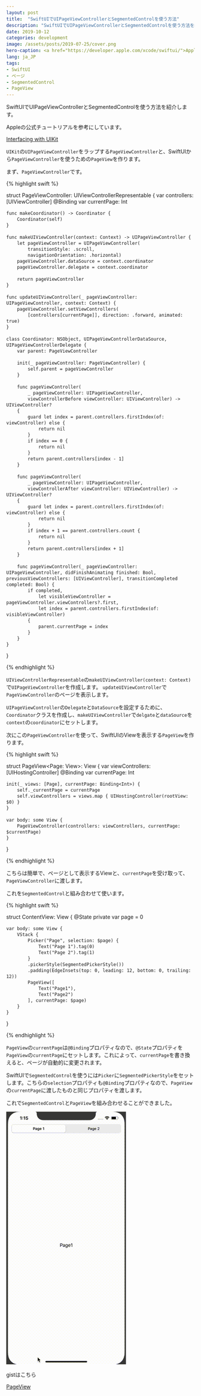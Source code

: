 ```yaml
---
layout: post
title:  "SwiftUIでUIPageViewControllerとSegmentedControlを使う方法"
description: "SwiftUIでUIPageViewControllerとSegmentedControlを使う方法を紹介します。"
date: 2019-10-12
categories: development
image: /assets/posts/2019-07-25/cover.png
hero-caption: <a href="https://developer.apple.com/xcode/swiftui/">Appleサイト</a>よりスクリーンショット
lang: ja_JP
tags:
- SwiftUI
- ページ
- SegmentedControl
- PageView
---
```


SwiftUIでUIPageViewControllerとSegmentedControlを使う方法を紹介します。

Appleの公式チュートリアルを参考にしています。

[Interfacing with UIKit](https://developer.apple.com/tutorials/swiftui/interfacing-with-uikit)

`UIKit`の`UIPageViewController`をラップする`PageViewController`と、SwiftUIから`PageViewController`を使うための`PageView`を作ります。

まず、`PageViewController`です。

{% highlight swift %}

struct PageViewController: UIViewControllerRepresentable {
    var controllers: [UIViewController]
    @Binding var currentPage: Int

    func makeCoordinator() -> Coordinator {
        Coordinator(self)
    }

    func makeUIViewController(context: Context) -> UIPageViewController {
        let pageViewController = UIPageViewController(
            transitionStyle: .scroll,
            navigationOrientation: .horizontal)
        pageViewController.dataSource = context.coordinator
        pageViewController.delegate = context.coordinator

        return pageViewController
    }

    func updateUIViewController(_ pageViewController: UIPageViewController, context: Context) {
        pageViewController.setViewControllers(
            [controllers[currentPage]], direction: .forward, animated: true)
    }

    class Coordinator: NSObject, UIPageViewControllerDataSource, UIPageViewControllerDelegate {
        var parent: PageViewController

        init(_ pageViewController: PageViewController) {
            self.parent = pageViewController
        }

        func pageViewController(
            _ pageViewController: UIPageViewController,
            viewControllerBefore viewController: UIViewController) -> UIViewController?
        {
            guard let index = parent.controllers.firstIndex(of: viewController) else {
                return nil
            }
            if index == 0 {
                return nil
            }
            return parent.controllers[index - 1]
        }

        func pageViewController(
            _ pageViewController: UIPageViewController,
            viewControllerAfter viewController: UIViewController) -> UIViewController?
        {
            guard let index = parent.controllers.firstIndex(of: viewController) else {
                return nil
            }
            if index + 1 == parent.controllers.count {
                return nil
            }
            return parent.controllers[index + 1]
        }

        func pageViewController(_ pageViewController: UIPageViewController, didFinishAnimating finished: Bool, previousViewControllers: [UIViewController], transitionCompleted completed: Bool) {
            if completed,
                let visibleViewController = pageViewController.viewControllers?.first,
                let index = parent.controllers.firstIndex(of: visibleViewController)
            {
                parent.currentPage = index
            }
        }
    }
}

{% endhighlight %}

`UIViewControllerRepresentable`の`makeUIViewController(context: Context)`で`UIPageViewController`を作成します。 `updateUIViewController`で`PageViewController`のページを表示します。

`UIPageViewController`の`Delegate`と`DataSource`を設定するために、`Coordinator`クラスを作成し、`makeUIViewController`で`delgate`と`dataSource`を`context`の`coordinator`にセットします。

次にこの`PageViewController`を使って、SwiftUIのViewを表示する`PageView`を作ります。

{% highlight swift %}

struct PageView<Page: View>: View {
    var viewControllers: [UIHostingController<Page>]
    @Binding var currentPage: Int

    init(_ views: [Page], currentPage: Binding<Int>) {
        self._currentPage = currentPage
        self.viewControllers = views.map { UIHostingController(rootView: $0) }
    }

    var body: some View {
        PageViewController(controllers: viewControllers, currentPage: $currentPage)
    }
}

{% endhighlight %}

こちらは簡単で、ページとして表示するViewと、`currentPage`を受け取って、`PageViewController`に渡します。

これを`SegmentedControl`と組み合わせて使います。

{% highlight swift %}

struct ContentView: View {
    @State private var page = 0

    var body: some View {
        VStack {
            Picker("Page", selection: $page) {
                Text("Page 1").tag(0)
                Text("Page 2").tag(1)
            }
            .pickerStyle(SegmentedPickerStyle())
            .padding(EdgeInsets(top: 0, leading: 12, bottom: 0, trailing: 12))
            PageView([
                Text("Page1"),
                Text("Page2")
            ], currentPage: $page)
        }
    }
}

{% endhighlight %}

`PageView`の`currentPage`は`@Binding`プロパティなので、`@State`プロパティを`PageView`の`currentPage`にセットします。これによって、`currentPage`を書き換えると、ページが自動的に変更されます。

SwiftUIで`SegmentedControl`を使うには`Picker`に`SegmentedPickerStyle`をセットします。こちらの`selection`プロパティも`@Binding`プロパティなので、`PageView`の`currentPage`に渡したものと同じプロパティを渡します。

これで`SegmentedControl`と`PageView`を組み合わせることができました。

![PageView](/assets/posts/2019-10-12/pageviewcontroller.gif "PageView")

gistはこちら

[PageView](https://gist.github.com/masamichiueta/f07fd47040b2add051afa45d73966481)

